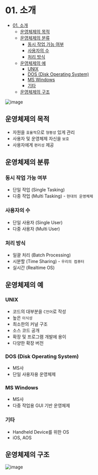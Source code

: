 # 01. 소개

<!-- TOC -->

- [01. 소개](#01-소개)
  - [운영체제의 목적](#운영체제의-목적)
  - [운영체제의 분류](#운영체제의-분류)
    - [동시 작업 가능 여부](#동시-작업-가능-여부)
    - [사용자의 수](#사용자의-수)
    - [처리 방식](#처리-방식)
  - [운영체제의 예](#운영체제의-예)
    - [UNIX](#unix)
    - [DOS (Disk Operating System)](#dos-disk-operating-system)
    - [MS Windows](#ms-windows)
    - [기타](#기타)
  - [운영체제의 구조](#운영체제의-구조)

<!-- /TOC -->

![image](https://user-images.githubusercontent.com/97646802/216979368-d9eda67b-d072-42a5-9dd6-f1b96cbe37fa.png)

## 운영체제의 목적

- 자원을 `효율적`으로 `형평성` 있게 관리
- 사용자 및 운영체제 자신을 `보호`
- 사용자에게 `편리성` 제공

## 운영체제의 분류

### 동시 작업 가능 여부

- 단일 작업 (Single Tasking)
- 다중 작업 (Multi Tasking) - `현대의 운영체제`

### 사용자의 수

- 단일 사용자 (Single User)
- 다중 사용자 (Multi User)

### 처리 방식

- 일괄 처리 (Batch Processing)
- 시분할 (Time Sharing) - `우리의 컴퓨터`
- 실시간 (Realtime OS)

## 운영체제의 예

### UNIX

- 코드의 대부분을 `C언어`로 작성
- 높은 `이식성`
- 최소한의 커널 구조
- 소스 코드 공개
- 확장 및 프로그램 개발에 용이
- 다양한 확장 버전

### DOS (Disk Operating System)

- MS사
- 단일 사용자용 운영체제

### MS Windows

- MS사
- 다중 작업용 GUI 기반 운영체제

### 기타

- Handheld Device를 위한 OS
- iOS, AOS

## 운영체제의 구조

![image](https://user-images.githubusercontent.com/97646802/216995840-c60876d2-3b33-4790-a471-f5f46432007b.png)
